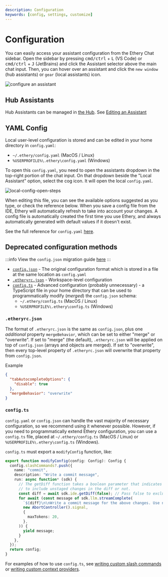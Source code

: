 ```yaml
---
description: Configuration
keywords: [config, settings, customize]
---
```


# Configuration

You can easily access your assistant configuration from the Ethery Chat sidebar. Open the sidebar by pressing <kbd>cmd/ctrl</kbd> + <kbd>L</kbd> (VS Code) or <kbd>cmd/ctrl</kbd> + <kbd>J</kbd> (JetBrains) and click the Assistant selector above the main chat input. Then, you can hover over an assistant and click the `new window` (hub assistants) or `gear` (local assistants) icon.

![configure an assistant](/img/configure-continue.png)

## Hub Assistants

Hub Assistants can be managed in [the Hub](https://hub.continue.dev). See [Editing an Assistant](../../hub/assistants/edit-an-assistant.md)

## YAML Config

Local user-level configuration is stored and can be edited in your home directory in `config.yaml`:

- `~/.ethery/config.yaml` (MacOS / Linux)
- `%USERPROFILE%\.ethery\config.yaml` (Windows)

To open this `config.yaml`, you need to open the assistants dropdown in the top-right portion of the chat input. On that dropdown beside the "Local Assistant" option, select the cog icon. It will open the local `config.yaml`.

![local-config-open-steps](/img/local-config-open-steps.png)

When editing this file, you can see the available options suggested as you type, or check the reference below. When you save a config file from the IDE, Ethery will automatically refresh to take into account your changes. A config file is automatically created the first time you use Ethery, and always automatically generated with default values if it doesn't exist.

See the full reference for `config.yaml` [here](../../reference.md).

## Deprecated configuration methods

:::info
View the `config.json` migration guide [here](../../yaml-migration.md)
:::

- [`config.json`](../../json-reference.md) - The original configuration format which is stored in a file at the same location as `config.yaml`
- [`.etheryrc.json`](#etheryrcjson) - Workspace-level configuration
- [`config.ts`](#configts) - Advanced configuration (probably unnecessary) - a TypeScript file in your home directory that can be used to programmatically modify (_merged_) the `config.json` schema:
  - `~/.ethery/config.ts` (MacOS / Linux)
  - `%USERPROFILE%\.ethery\config.ts` (Windows)

### `.etheryrc.json`

The format of `.etheryrc.json` is the same as `config.json`, plus one _additional_ property `mergeBehavior`, which can be set to either "merge" or "overwrite". If set to "merge" (the default), `.etheryrc.json` will be applied on top of `config.json` (arrays and objects are merged). If set to "overwrite", then every top-level property of `.etheryrc.json` will overwrite that property from `config.json`.

Example

```json title=".etheryrc.json"
{
  "tabAutocompleteOptions": {
    "disable": true
  },
  "mergeBehavior": "overwrite"
}
```

### `config.ts`

`config.yaml` or `config.json` can handle the vast majority of necessary configuration, so we recommend using it whenever possible. However, if you need to programmatically extend Ethery configuration, you can use a `config.ts` file, placed at `~/.ethery/config.ts` (MacOS / Linux) or `%USERPROFILE%\.ethery\config.ts` (Windows).

`config.ts` must export a `modifyConfig` function, like:

```ts title="config.ts"
export function modifyConfig(config: Config): Config {
  config.slashCommands?.push({
    name: "commit",
    description: "Write a commit message",
    run: async function* (sdk) {
      // The getDiff function takes a boolean parameter that indicates whether
      // to include unstaged changes in the diff or not.
      const diff = await sdk.ide.getDiff(false); // Pass false to exclude unstaged changes
      for await (const message of sdk.llm.streamComplete(
        `${diff}\n\nWrite a commit message for the above changes. Use no more than 20 tokens to give a brief description in the imperative mood (e.g. 'Add feature' not 'Added feature'):`,
        new AbortController().signal,
        {
          maxTokens: 20,
        },
      )) {
        yield message;
      }
    },
  });
  return config;
}
```

For examples of how to use `config.ts`, see [writing custom slash commands](../tutorials/build-your-own-slash-command.md#custom-slash-commands) or [writing custom context providers](../tutorials/build-your-own-context-provider.mdx).
